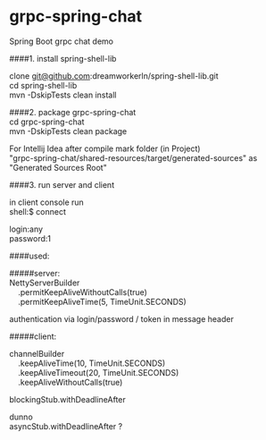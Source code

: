 
# grpc-spring-chat  
Spring Boot grpc chat demo

####1. install spring-shell-lib   

clone git@github.com:dreamworkerln/spring-shell-lib.git  
cd spring-shell-lib  
mvn -DskipTests clean install  


####2. package grpc-spring-chat  
cd grpc-spring-chat  
mvn -DskipTests clean package  

For Intellij Idea after compile mark folder (in Project)  
"grpc-spring-chat/shared-resources/target/generated-sources" as "Generated Sources Root"  

####3. run server and client  
   
in client console run  
shell:$ connect  

  
login:any  
password:1 
  
    
     
####used:

#####server:  
NettyServerBuilder  
&nbsp;&nbsp;&nbsp;&nbsp;.permitKeepAliveWithoutCalls(true)  
&nbsp;&nbsp;&nbsp;&nbsp;.permitKeepAliveTime(5, TimeUnit.SECONDS)  
  
authentication via login/password / token in message header  



#####client:  
  
channelBuilder  
&nbsp;&nbsp;&nbsp;&nbsp;.keepAliveTime(10, TimeUnit.SECONDS)  
&nbsp;&nbsp;&nbsp;&nbsp;.keepAliveTimeout(20, TimeUnit.SECONDS)  
&nbsp;&nbsp;&nbsp;&nbsp;.keepAliveWithoutCalls(true)  
            
blockingStub.withDeadlineAfter  
    
dunno  
asyncStub.withDeadlineAfter ?  
   
                
